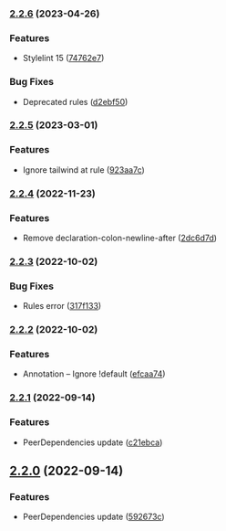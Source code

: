 ### [2.2.6](https://github.com/ravorona/stylelint-config/compare/2.2.5...2.2.6) (2023-04-26)


### Features

* Stylelint 15 ([74762e7](https://github.com/ravorona/stylelint-config/commit/74762e78ce822944e60899f4bf1c7e8ab9f4ec09))


### Bug Fixes

* Deprecated rules ([d2ebf50](https://github.com/ravorona/stylelint-config/commit/d2ebf50463d5e332d9c70f78b363089661b2a056))

### [2.2.5](https://github.com/ravorona/stylelint-config/compare/2.2.4...2.2.5) (2023-03-01)


### Features

* Ignore tailwind at rule ([923aa7c](https://github.com/ravorona/stylelint-config/commit/923aa7ce071003e6186826da69b3d2fb01b9c445))

### [2.2.4](https://github.com/ravorona/stylelint-config/compare/2.2.3...2.2.4) (2022-11-23)


### Features

* Remove declaration-colon-newline-after ([2dc6d7d](https://github.com/ravorona/stylelint-config/commit/2dc6d7d8c5f217813313733067e3bc5eadc9f9de))

### [2.2.3](https://github.com/ravorona/stylelint-config/compare/2.2.2...2.2.3) (2022-10-02)


### Bug Fixes

* Rules error ([317f133](https://github.com/ravorona/stylelint-config/commit/317f1336ce8c8a6ada9a0d1fb0977ed71534ffa9))

### [2.2.2](https://github.com/ravorona/stylelint-config/compare/2.2.1...2.2.2) (2022-10-02)


### Features

* Annotation – Ignore !default ([efcaa74](https://github.com/ravorona/stylelint-config/commit/efcaa74e485abbf94a880215650bb79663eb2c3f))

### [2.2.1](https://github.com/ravorona/stylelint-config/compare/2.2.0...2.2.1) (2022-09-14)


### Features

* PeerDependencies update ([c21ebca](https://github.com/ravorona/stylelint-config/commit/c21ebca62413b15c3e84bca2a3b7cb34de25953b))

## [2.2.0](https://github.com/ravorona/stylelint-config/compare/2.1.3...2.2.0) (2022-09-14)


### Features

* PeerDependencies update ([592673c](https://github.com/ravorona/stylelint-config/commit/592673cda31e426a3150b73cd0b9ace7faa293f8))

